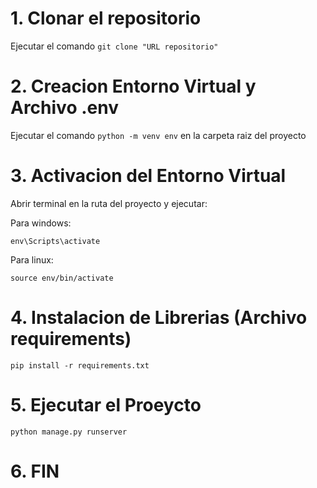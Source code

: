 # 1. Clonar el repositorio 

Ejecutar el comando ```git clone "URL repositorio"```

# 2. Creacion Entorno Virtual y Archivo .env

Ejecutar el comando ```python -m venv env``` en la carpeta raiz del proyecto

# 3. Activacion del Entorno Virtual

Abrir terminal en la ruta del proyecto y ejecutar:

Para windows:

```env\Scripts\activate```

Para linux: 

```source env/bin/activate```

# 4. Instalacion de Librerias (Archivo requirements)

```pip install -r requirements.txt```

# 5. Ejecutar el Proeycto

```python manage.py runserver```

# 6. FIN

